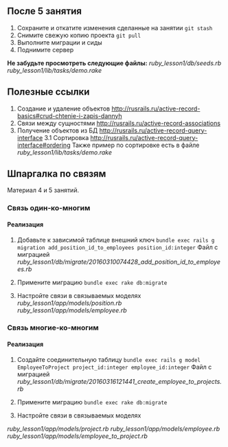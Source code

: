 ## После 5 занятия
1. Сохраните и откатите изменения сделанные на занятии
`git stash`
2. Снимите свежую копию проекта
`git pull`
3. Выполните миграции и сиды
4. Поднимите сервер

**Не забудьте просмотреть следующие файлы:**
*ruby_lesson1/db/seeds.rb*
*ruby_lesson1/lib/tasks/demo.rake*

## Полезные ссылки
1. Создание и удаление объектов
http://rusrails.ru/active-record-basics#crud-chtenie-i-zapis-dannyh
1. Связи между сущностями
http://rusrails.ru/active-record-associations
1. Получение объектов из БД
http://rusrails.ru/active-record-query-interface
3.1 Сортировка
http://rusrails.ru/active-record-query-interface#ordering
Также пример по сортировке есть в файле
*ruby_lesson1/lib/tasks/demo.rake*

## Шпаргалка по связям
Материал 4 и 5 занятий. 

### Связь один-ко-многим
#### Реализация

1. Добавьте к зависимой таблице внешний ключ
  `bundle exec rails g migration add_position_id_to_employees position_id:integer`
  Файл с миграцией *ruby_lesson1/db/migrate/20160310074428_add_position_id_to_employees.rb*

2. Примените миграцию 
 `bundle exec rake db:migrate`
 
3. Настройте связи в связываемых моделях
 *ruby_lesson1/app/models/position.rb*
 *ruby_lesson1/app/models/employee.rb*

### Связь многие-ко-многим

#### Реализация
1. Создайте соединительную таблицу
 `bundle exec rails g model EmployeeToProject project_id:integer employee_id:integer`
 Файл с миграцией *ruby_lesson1/db/migrate/20160316121441_create_employee_to_projects.rb*
 
2. Примените миграцию 
 `bundle exec rake db:migrate`
 
3. Настройте связи в связываемых моделях
 
 *ruby_lesson1/app/models/project.rb*
 *ruby_lesson1/app/models/employee.rb*
 *ruby_lesson1/app/models/employee_to_project.rb*


